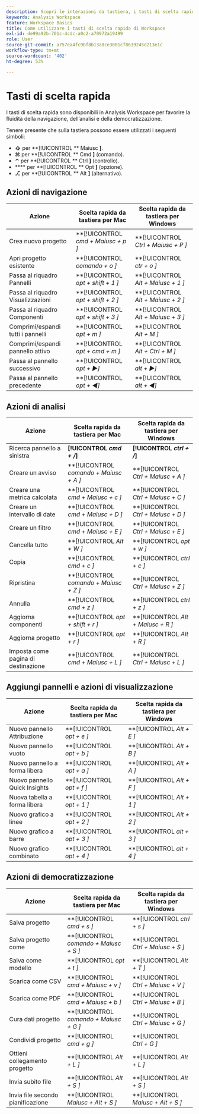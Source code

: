 ```yaml
---
description: Scopri le interazioni da tastiera, i tasti di scelta rapida e i comportamenti point-and-click di Analysis Workspace.
keywords: Analysis Workspace
feature: Workspace Basics
title: Come utilizzare i tasti di scelta rapida di Workspace
exl-id: de99a92b-701c-4cdc-a0c2-a70972a19499
role: User
source-git-commit: a757ea4fc9bf8b13a8ce3001cf8639245d213e1c
workflow-type: tm+mt
source-wordcount: '402'
ht-degree: 53%

---
```


# Tasti di scelta rapida

I tasti di scelta rapida sono disponibili in Analysis Workspace per favorire la fluidità della navigazione, dell’analisi e della democratizzazione.

Tenere presente che sulla tastiera possono essere utilizzati i seguenti simboli:

- **⇧** per **[!UICONTROL ** Maiusc **]**.
- **⌘** per **[!UICONTROL ** Cmd **]** (comando).
- **⌃** per **[!UICONTROL ** Ctrl **]** (controllo).
- **** per **[!UICONTROL ** Opt **]** (opzione).
- **⎇** per **[!UICONTROL ** Alt **]** (alternativo).

## Azioni di navigazione

| Azione | Scelta rapida da tastiera per Mac | Scelta rapida da tastiera per Windows |
| --- | --- | --- | 
| Crea nuovo progetto | **[!UICONTROL *cmd + Maiusc + p *]** | **[!UICONTROL *Ctrl + Maiusc + P *]** |
| Apri progetto esistente | **[!UICONTROL *comando + o *]** | **[!UICONTROL *ctr + o *]** |
| Passa al riquadro Pannelli | **[!UICONTROL *opt + shift + 1 *]** | **[!UICONTROL *Alt + Maiusc + 1 *]** |
| Passa al riquadro Visualizzazioni | **[!UICONTROL *opt + shift + 2 *]** | **[!UICONTROL *Alt + Maiusc + 2 *]** |
| Passa al riquadro Componenti | **[!UICONTROL *opt + shift + 3 *]** | **[!UICONTROL *Alt + Maiusc + 3 *]** |
| Comprimi/espandi tutti i pannelli | **[!UICONTROL *opt + m *]** | **[!UICONTROL *Alt + M *]** |
| Comprimi/espandi pannello attivo | **[!UICONTROL *opt + cmd + m *]** | **[!UICONTROL *Alt + Ctrl + M *]** |
| Passa al pannello successivo | **[!UICONTROL *opt *+ ▶︎]** | **[!UICONTROL *alt *+ ▶︎]** |
| Passa al pannello precedente | **[!UICONTROL *opt *+ ◀︎]** | **[!UICONTROL *alt *+ ◀︎]** |

## Azioni di analisi

| Azione | Scelta rapida da tastiera per Mac | Scelta rapida da tastiera per Windows |
| --- | --- | --- | 
| Ricerca pannello a sinistra | **[!UICONTROL *cmd + /*]** | **[!UICONTROL *ctrl + /*]** |
| Creare un avviso | **[!UICONTROL *comando + Maiusc + A *]** | **[!UICONTROL *Ctrl + Maiusc + A *]** |
| Creare una metrica calcolata | **[!UICONTROL *cmd + Maiusc + c *]** | **[!UICONTROL *Ctrl + Maiusc + C *]** |
| Creare un intervallo di date | **[!UICONTROL *cmd + Maiusc + D *]** | **[!UICONTROL *Ctrl + Maiusc + D *]** |
| Creare un filtro | **[!UICONTROL *cmd + Maiusc + E *]** | **[!UICONTROL *Ctrl + Maiusc + E *]** |
| Cancella tutto | **[!UICONTROL *Alt + W *]** | **[!UICONTROL *opt + w *]** |
| Copia | **[!UICONTROL *cmd + c *]** | **[!UICONTROL *ctrl + c *]** |
| Ripristina | **[!UICONTROL *comando + Maiusc + Z *]** | **[!UICONTROL *Ctrl + Maiusc + Z *]** |
| Annulla | **[!UICONTROL *cmd + z *]** | **[!UICONTROL *ctrl + z *]** |
| Aggiorna componenti | **[!UICONTROL *opt + shift + r *]** | **[!UICONTROL *Alt + Maiusc + R *]** |
| Aggiorna progetto | **[!UICONTROL *opt + r *]** | **[!UICONTROL *Alt + R *]** |
| Imposta come pagina di destinazione | **[!UICONTROL *cmd + Maiusc + L *]** | **[!UICONTROL *Ctrl + Maiusc + L *]** |

## Aggiungi pannelli e azioni di visualizzazione

| Azione | Scelta rapida da tastiera per Mac | Scelta rapida da tastiera per Windows |
| --- | --- | --- | 
| Nuovo pannello Attribuzione | **[!UICONTROL *opt + e *]** | **[!UICONTROL *Alt + E *]** |
| Nuovo pannello vuoto | **[!UICONTROL *opt + b *]** | **[!UICONTROL *Alt + B *]** |
| Nuovo pannello a forma libera | **[!UICONTROL *opt + a *]** | **[!UICONTROL *Alt + A *]** |
| Nuovo pannello Quick Insights | **[!UICONTROL *opt + f *]** | **[!UICONTROL *Alt + F *]** |
| Nuova tabella a forma libera | **[!UICONTROL *opt + 1 *]** | **[!UICONTROL *Alt + 1 *]** |
| Nuovo grafico a linee | **[!UICONTROL *opt + 2 *]** | **[!UICONTROL *Alt + 2 *]** |
| Nuovo grafico a barre | **[!UICONTROL *opt + 3 *]** | **[!UICONTROL *alt + 3 *]** |
| Nuovo grafico combinato | **[!UICONTROL *opt + 4 *]** | **[!UICONTROL *alt + 4 *]** |

## Azioni di democratizzazione

| Azione | Scelta rapida da tastiera per Mac | Scelta rapida da tastiera per Windows |
| --- | --- | --- | 
| Salva progetto | **[!UICONTROL *cmd + s *]** | **[!UICONTROL *ctrl + s *]** |
| Salva progetto come | **[!UICONTROL *comando + Maiusc + S *]** | **[!UICONTROL *Ctrl + Maiusc + S *]** |
| Salva come modello | **[!UICONTROL *opt + t *]** | **[!UICONTROL *Alt + T *]** |
| Scarica come CSV | **[!UICONTROL *cmd + Maiusc + v *]** | **[!UICONTROL *Ctrl + Maiusc + V *]** |
| Scarica come PDF | **[!UICONTROL *cmd + Maiusc + b *]** | **[!UICONTROL *Ctrl + Maiusc + B *]** |
| Cura dati progetto | **[!UICONTROL *comando + Maiusc + G *]** | **[!UICONTROL *Ctrl + Maiusc + G *]** |
| Condividi progetto | **[!UICONTROL *cmd + g *]** | **[!UICONTROL *Ctrl + G *]** |
| Ottieni collegamento progetto | **[!UICONTROL *Alt + L *]** | **[!UICONTROL *Alt + L *]** |
| Invia subito file | **[!UICONTROL *Alt + S *]** | **[!UICONTROL *Alt + S *]** |
| Invia file secondo pianificazione | **[!UICONTROL *Maiusc + Alt + S *]** | **[!UICONTROL *Maiusc + Alt + S *]** |
